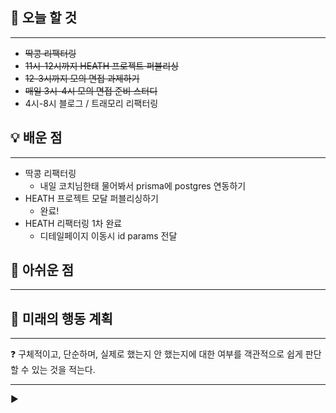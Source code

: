 ## 🚩 오늘 할 것

---

- ~~딱콩 리팩터링~~
- ~~11시-12시까지 HEATH 프로젝트 퍼블리싱~~
- ~~12-3시까지 모의 면접 과제하기~~
- ~~매일 3시-4시 모의 면접 준비 스터디~~
- 4시-8시 블로그 / 트래모리 리팩터링

## 💡 배운 점

---

- 딱콩 리팩터링
  - 내일 코치님한태 물어봐서 prisma에 postgres 연동하기
- HEATH 프로젝트 모달 퍼블리싱하기
  - 완료!
- HEATH 리팩터링 1차 완료
  - 디테일페이지 이동시 id params 전달

## 🥹 아쉬운 점

---

## 📝 미래의 행동 계획

---

<aside>
❓ 구체적이고, 단순하며, 실제로 했는지 안 했는지에 대한 여부를 객관적으로 쉽게 판단할 수 있는 것을 적는다.

</aside>

---

►
